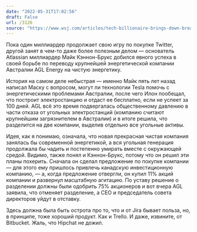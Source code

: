 ```yaml
---
date: "2022-05-31T17:02:56"
draft: False
url: /3126
source: "https://www.wsj.com/articles/tech-billionaire-brings-down-breakup-plan-by-australias-biggest-polluter-11653887619"
---
```


Пока один миллиардер продолжает свою игру по покупке Twitter, другой занят в чем-то даже более полезным делом — основатель Atlassian миллиардер Майк Кэннон-Брукс добился явного успеха в своей борьбе по переводу крупнейшей энергетической компании Австралии AGL Energy на чистую энергетику. 

История на самом деле небыстрая — именно Майк пять лет назад написал Маску с вопросом, могут ли технологии Tesla помочь с энергетическими проблемами Австралии, после чего Илон пообещал, что построит электростанцию и отдаст ее бесплатно, если не успеет за 100 дней. AGL всё это время подвергалась общественному давлению в части отказа от угольных электростанций (компанию считают крупнейшим загрязнителем в Австралии) и в итоге решила, что разделится на две компании, выделив отдельно все угольные активы. 

Идея, как я понимаю, означала, что новая прекрасная чистая компания занялась бы современной энергетикой, а вся угольная генерация продолжала бы чадить и постепенно умирать вместе с окружающей средой. Видимо, также понял и Кэннон-Брукс, потому что он решил эти планы похерить. Сначала он сделал предложение по покупке компании — для этого ему пришлось привлечь канадскую инвестиционную компанию, — а, когда предложение отвергли, он купил 11% акций компании и развернул масштабную агитацию. По уставу решение о разделении должны были одобрить 75% акционеров и вот вчера AGL заявила, что отменяет разделение, а CEO и председатель совета директоров уйдут в отставку.

Здесь должна была быть острота про то, что и от Jira бывает польза, но, в принципе, тоже хороший продукт. Как и Trello. И даже, извините, от Bitbucket. Жаль, что Hipchat не дожил.
